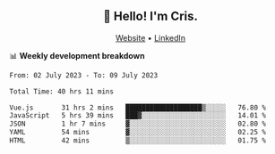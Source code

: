 
<h2 align="center">👋 Hello! I'm Cris.</h2>
<p align="center">
  <a href="https://www.criscunas.dev">Website</a> •
  <a href="https://www.linkedin.com/in/cristophercunas/">LinkedIn</a> 
</p>


📊 **Weekly development breakdown**
<!--START_SECTION:waka-->

```txt
From: 02 July 2023 - To: 09 July 2023

Total Time: 40 hrs 11 mins

Vue.js       31 hrs 2 mins   ███████████████████▒░░░░░   76.80 %
JavaScript   5 hrs 39 mins   ███▓░░░░░░░░░░░░░░░░░░░░░   14.01 %
JSON         1 hr 7 mins     ▓░░░░░░░░░░░░░░░░░░░░░░░░   02.80 %
YAML         54 mins         ▓░░░░░░░░░░░░░░░░░░░░░░░░   02.25 %
HTML         42 mins         ▒░░░░░░░░░░░░░░░░░░░░░░░░   01.75 %
```

<!--END_SECTION:waka-->
